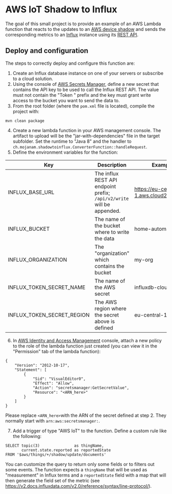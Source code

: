 # AWS IoT Shadow to Influx

The goal of this small project is to provide an example of an AWS Lambda function that reacts to the updates to an [AWS device shadow](https://docs.aws.amazon.com/iot/latest/developerguide/iot-device-shadows.html) and sends the corresponding metrics to an [Influx](https://www.influxdata.com/) instance using its [REST API](https://v2.docs.influxdata.com/v2.0/write-data/#influxdb-api).

## Deploy and configuration

The steps to correctly deploy and configure this function are:

1. Create an Influx database instance on one of your servers or subscribe to a cloud solution.
2. Using the console of [AWS Secrets Manager](https://aws.amazon.com/secrets-manager/), define a new secret that contains the API key to be used to call the Influx REST API. The value must not contain the "Token " prefix and the key must grant write access to the bucket you want to send the data to.
3. From the root folder (where the `pom.xml` file is located), compile the project with:
```
mvn clean package
```
4. Create a new lambda function in your AWS management console. The artifact to upload will be the "jar-with-dependencies" file in the target subfolder. Set the runtime to "Java 8" and the handler to `ch.mojanam.shadowtoinflux.ConverterFunction::handleRequest`.
5. Define the environment variables for the function:

|Key | Description | Example value |
|----|-------------|---------------|
|INFLUX_BASE_URL | The influx REST API endpoint prefix; `/api/v2/write` will be appended. | https://eu-central-1-1.aws.cloud2.influxdata.com/ |
| INFLUX_BUCKET | The name of the bucket where to write the data | home-automation |
| INFLUX_ORGANIZATION | The "organization" which contains the bucket | my-org |
| INFLUX_TOKEN_SECRET_NAME | The name of the AWS secret  | influxdb-cloud-api-key |
| INFLUX_TOKEN_SECRET_REGION | The AWS region where the secret above is defined | eu-central-1 |

6. In [AWS Identity and Access Management](https://aws.amazon.com/iam/) console, attach a new policy to the role of the lambda function just created (you can view it in the "Permission" tab of the lambda function):
```
{
    "Version": "2012-10-17",
    "Statement": [
        {
            "Sid": "VisualEditor0",
            "Effect": "Allow",
            "Action": "secretsmanager:GetSecretValue",
            "Resource": "<ARN_here>"
        }
    ]
}
```
Please replace `<ARN_here>`with the ARN of the secret defined at step 2. They normally start with `arn:aws:secretsmanager:`.

7. Add a trigger of type "AWS IoT" to the function.
Define a custom rule like the following:
```
SELECT topic(3)               as thingName,
       current.state.reported as reportedState
FROM '$aws/things/+/shadow/update/documents'
```
You can customize the query to return only some fields or to filters out some events. The function expects a `thingName` that will be used as "measurement" in Influx terms and a `reportedState` field with a map that will then generate the field set of the metric (see <https://v2.docs.influxdata.com/v2.0/reference/syntax/line-protocol/>).
